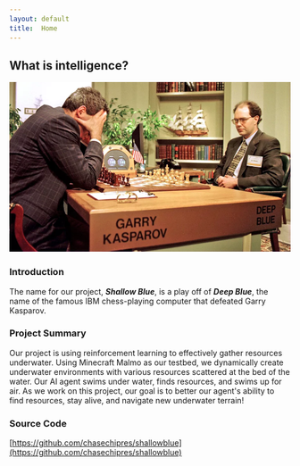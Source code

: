 ```yaml
---
layout: default
title:  Home
---
```


## What is intelligence?

![Deep Blue](img/deepblue.jpeg)

### Introduction
The name for our project, ***Shallow Blue***, is a play off of ***Deep Blue***, the name of the famous IBM chess-playing computer that defeated Garry Kasparov.

### Project Summary
Our project is using reinforcement learning to effectively gather resources underwater. Using Minecraft Malmo as our testbed, we dynamically create underwater environments with various resources scattered at the bed of the water. Our AI agent swims under water, finds resources, and swims up for air. As we work on this project, our goal is to better our agent's ability to find resources, stay alive, and navigate new underwater terrain!

### Source Code
[https://github.com/chasechipres/shallowblue](https://github.com/chasechipres/shallowblue)
